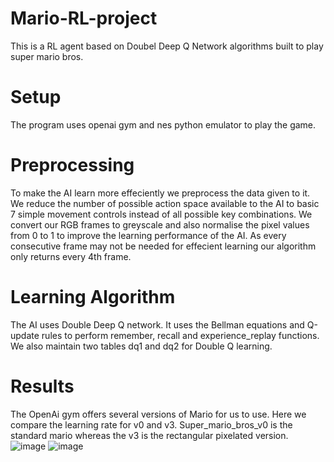 # Mario-RL-project
This is a RL agent based on Doubel Deep Q Network algorithms built to play super mario bros.
# Setup
The program uses openai gym and nes python emulator to play the game.
# Preprocessing
To make the AI learn more effeciently we preprocess the data given to it. We reduce the number of possible action space available to the AI to basic 7 simple movement controls instead of all possible key combinations. We convert our RGB frames to greyscale and also normalise the pixel values from 0 to 1 to improve the learning performance of the AI. As every consecutive frame may not be needed for effecient learning our algorithm only returns every 4th frame.
# Learning Algorithm
The AI uses Double Deep Q network. It uses the Bellman equations and Q-update rules to perform remember, recall and experience_replay functions. We also maintain two tables dq1 and dq2 for Double Q learning.
# Results
The OpenAi gym offers several versions of Mario for us to use. Here we compare the learning rate for v0 and v3. Super_mario_bros_v0 is the standard mario whereas the v3 is the rectangular pixelated version.
![image](https://user-images.githubusercontent.com/102295389/178151718-8d2797a5-1179-498a-8cb3-cd08c353ac5d.png)
![image](https://user-images.githubusercontent.com/102295389/178151760-600602e8-309c-4237-b883-bfdc578ba641.png)
